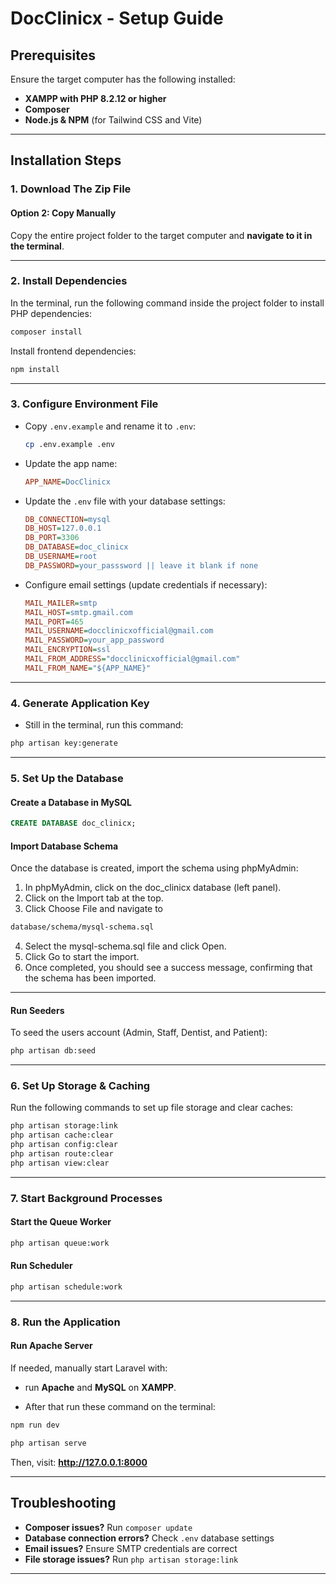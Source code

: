 # **DocClinicx - Setup Guide**

## **Prerequisites**

Ensure the target computer has the following installed:

-   **XAMPP with PHP 8.2.12 or higher**
-   **Composer**
-   **Node.js & NPM** (for Tailwind CSS and Vite)

---

## **Installation Steps**

### **1. Download The Zip File**

#### **Option 2: Copy Manually**

Copy the entire project folder to the target computer and **navigate to it in the terminal**.

---

### **2. Install Dependencies**

In the terminal, run the following command inside the project folder to install PHP dependencies:

```bash
composer install
```

Install frontend dependencies:

```bash
npm install
```

---

### **3. Configure Environment File**

-   Copy `.env.example` and rename it to `.env`:
    ```bash
    cp .env.example .env
    ```
-   Update the app name:
    ```ini
    APP_NAME=DocClinicx
    ```
-   Update the `.env` file with your database settings:
    ```ini
    DB_CONNECTION=mysql
    DB_HOST=127.0.0.1
    DB_PORT=3306
    DB_DATABASE=doc_clinicx
    DB_USERNAME=root
    DB_PASSWORD=your_passsword || leave it blank if none
    ```
-   Configure email settings (update credentials if necessary):
    ```ini
    MAIL_MAILER=smtp
    MAIL_HOST=smtp.gmail.com
    MAIL_PORT=465
    MAIL_USERNAME=docclinicxofficial@gmail.com
    MAIL_PASSWORD=your_app_password
    MAIL_ENCRYPTION=ssl
    MAIL_FROM_ADDRESS="docclinicxofficial@gmail.com"
    MAIL_FROM_NAME="${APP_NAME}"
    ```

---

### **4. Generate Application Key**

-   Still in the terminal, run this command:

```bash
php artisan key:generate
```

---

### **5. Set Up the Database**

#### **Create a Database in MySQL**

```sql
CREATE DATABASE doc_clinicx;
```

#### **Import Database Schema**

Once the database is created, import the schema using phpMyAdmin:

1. In phpMyAdmin, click on the doc_clinicx database (left panel).
2. Click on the Import tab at the top.
3. Click Choose File and navigate to

```bash
database/schema/mysql-schema.sql
```

4. Select the mysql-schema.sql file and click Open.
5. Click Go to start the import.
6. Once completed, you should see a success message, confirming that the schema has been imported.

---

#### **Run Seeders**

To seed the users account (Admin, Staff, Dentist, and Patient):

```bash
php artisan db:seed
```

---

### **6. Set Up Storage & Caching**

Run the following commands to set up file storage and clear caches:

```bash
php artisan storage:link
php artisan cache:clear
php artisan config:clear
php artisan route:clear
php artisan view:clear
```

---

### **7. Start Background Processes**

#### **Start the Queue Worker**

```bash
php artisan queue:work
```

#### **Run Scheduler**

```bash
php artisan schedule:work
```

---

### **8. Run the Application**

#### Run Apache Server

If needed, manually start Laravel with:

-   run **Apache** and **MySQL** on **XAMPP**.

-   After that run these command on the terminal:

```bash
npm run dev
```

```bash
php artisan serve
```

Then, visit: **http://127.0.0.1:8000**

---

## **Troubleshooting**

-   **Composer issues?** Run `composer update`
-   **Database connection errors?** Check `.env` database settings
-   **Email issues?** Ensure SMTP credentials are correct
-   **File storage issues?** Run `php artisan storage:link`

---
